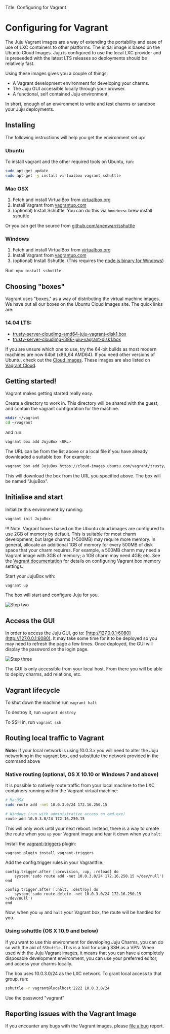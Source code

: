 Title: Configuring for Vagrant  


# Configuring for Vagrant

The Juju Vagrant images are a way of extending the portability and ease of use
of LXC containers to other platforms. The initial image is based on the Ubuntu
Cloud Images. Juju is configured to use the local LXC provider and is preseeded
with the latest LTS releases so deployments should be relatively fast.

Using these images gives you a couple of things:

- A Vagrant development environment for developing your charms.
- The Juju GUI accessible locally through your browser.
- A functional, self contained Juju environment.

In short, enough of an environment to write and test charms or sandbox your
Juju deployments.


## Installing

The following instructions will help you get the environment set up:

### Ubuntu

To install vagrant and the other required tools on Ubuntu, run:

```bash
sudo apt-get update
sudo apt-get -y install virtualbox vagrant sshuttle
```

### Mac OSX

1. Fetch and install VirtualBox from [virtualbox.org](https://www.virtualbox.org/)
2. Install Vagrant from [vagrantup.com](https://www.vagrantup.com/downloads.html)
3. (optional) Install Sshuttle. You can do this via `homebrew`: brew install sshuttle

Or you can get the source from [github.com/apenwarr/sshuttle](https://github.com/apenwarr/sshuttle)

### Windows

1. Fetch and install VirtualBox from [virtualbox.org](https://www.virtualbox.org/)
2. Install Vagrant from [vagrantup.com](https://www.vagrantup.com/downloads.html)
3. (optional) Install Sshuttle. (This requires the [node.js binary for
Windows](https://nodejs.org/download/))

Run: `npm install sshuttle`

## Choosing "boxes"

Vagrant uses "boxes," as a way of distributing the virtual machine images. We
have put all our boxes on the Ubuntu Cloud Images site. The quick links are:

### 14.04 LTS:

- [trusty-server-cloudimg-amd64-juju-vagrant-disk1.box](https://cloud-images.ubuntu.com/vagrant/trusty/current/trusty-server-cloudimg-amd64-juju-vagrant-disk1.box)
- [trusty-server-cloudimg-i386-juju-vagrant-disk1.box](https://cloud-images.ubuntu.com/vagrant/trusty/current/trusty-server-cloudimg-i386-juju-vagrant-disk1.box)

If you are unsure which one to use, try the 64-bit builds as most modern
machines are now 64bit (x86_64 AMD64). If you need other versions of Ubuntu,
check out the [Cloud Images](https://cloud-images.ubuntu.com/vagrant/). These
images are also listed on [Vagrant Cloud](https://vagrantcloud.com/ubuntu).


## Getting started!

Vagrant makes getting started really easy.

Create a directory to work in. This directory will be shared with the guest,
and contain the vagrant configuration for the machine.

```bash
mkdir ~/vagrant
cd ~/vagrant
```

and run:

```bash
vagrant box add JujuBox <URL>
```

The URL can be from the list above or a local file if you have already
downloaded a suitable box. For example:

```bash
vagrant box add JujuBox https://cloud-images.ubuntu.com/vagrant/trusty/current/trusty-server-cloudimg-amd64-juju-vagrant-disk1.box
```

This will download the box from the URL you specified above. The box will be
named "JujuBox".


## Initialise and start

Initialize this environment by running:

```bash
vagrant init JujuBox
```

!!! Note: Vagrant boxes based on the Ubuntu cloud images are configured to use
2GB of memory by default. This is suitable for most charm development, but
large charms (>500MB) may require more memory. In general, allocate an
additional 1GB of memory for every 500MB of disk space that your charm
requires.  For example, a 500MB charm may need a Vagrant image with 3GB of
memory; a 1GB charm may need 4GB; etc. See the
[Vagrant documentation](https://docs.vagrantup.com/v2/virtualbox/configuration.html)
for details on configuring Vagrant box memory settings.

Start your JujuBox with:

```bash
vagrant up
```

The box will start and configure Juju for you.

![Step two](./media/config-vagrant-step02.png)


## Access the GUI

In order to access the Juju GUI, go to: [http://127.0.0.1:6080](http://127.0.0.1:6080).
It may take some time for it to be deployed so you may need to refresh the page
a few times. Once deployed, the GUI will display the password on the login page.

![Step three](./media/config-vagrant-step03.png)

The GUI is only accessible from your local host. From there you will be able to
deploy charms, add relations, etc.


## Vagrant lifecycle

To shut down the machine run `vagrant halt`

To destroy it, run `vagrant destroy`

To SSH in, run `vagrant ssh`


## Routing local traffic to Vagrant

**Note:** If your local network is using 10.0.3.x you will need to alter the
Juju networking in the vagrant box, and substitute the network provided in the
command above

### Native routing (optional, OS X 10.10 or Windows 7 and above)

It is possible to natively route traffic from your local machine to the LXC
containers running within the Vagrant virtual machine:

```bash
# MacOSX
sudo route add -net 10.0.3.0/24 172.16.250.15

# Windows (run with administrative access on cmd.exe)
route add 10.0.3.0/24 172.16.250.15
```

This will only work until your next reboot. Instead, there is a way to create
the route when you `up` your Vagrant image and tear it down when you `halt`:

Install the [vagrant-triggers](https://github.com/emyl/vagrant-triggers) plugin:

```bash
vagrant plugin install vagrant-triggers
```

Add the config.trigger rules in your Vagrantfile:

```no-highlight
config.trigger.after [:provision, :up, :reload] do
    system('sudo route add -net 10.0.3.0/24 172.16.250.15 >/dev/null')
end

config.trigger.after [:halt, :destroy] do
    system('sudo route delete -net 10.0.3.0/24 172.16.250.15 >/dev/null')
end
```

Now, when you `up` and `halt` your Vagrant box, the route will be handled for you.

### Using sshuttle (OS X 10.9 and below)

If you want to use this environment for developing Juju Charms, you can do so
with the aid of `SSHuttle`. This is a tool for using SSH as a VPN. When
used with the Juju Vagrant images, it means that you can have a completely
disposable development environment, you can use your preferred editor, and
access your charms locally.

The box uses 10.0.3.0/24 as the LXC network. To grant local access to that
group, run:

```bash
sshuttle -r vagrant@localhost:2222 10.0.3.0/24
```

Use the password "vagrant"


## Reporting issues with the Vagrant Image

If you encounter any bugs with the Vagrant images, please
[file a bug](https://bugs.launchpad.net/juju-vagrant-images) report.
